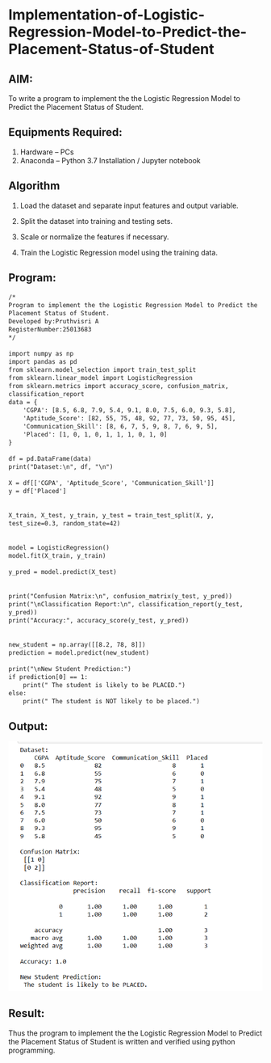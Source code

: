 # Implementation-of-Logistic-Regression-Model-to-Predict-the-Placement-Status-of-Student

## AIM:
To write a program to implement the the Logistic Regression Model to Predict the Placement Status of Student.

## Equipments Required:
1. Hardware – PCs
2. Anaconda – Python 3.7 Installation / Jupyter notebook

## Algorithm
1. Load the dataset and separate input features and output variable.


2. Split the dataset into training and testing sets.


3. Scale or normalize the features if necessary.


4. Train the Logistic Regression model using the training data.

## Program:
```
/*
Program to implement the the Logistic Regression Model to Predict the Placement Status of Student.
Developed by:Pruthvisri A 
RegisterNumber:25013683  
*/

import numpy as np
import pandas as pd
from sklearn.model_selection import train_test_split
from sklearn.linear_model import LogisticRegression
from sklearn.metrics import accuracy_score, confusion_matrix, classification_report
data = {
    'CGPA': [8.5, 6.8, 7.9, 5.4, 9.1, 8.0, 7.5, 6.0, 9.3, 5.8],
    'Aptitude_Score': [82, 55, 75, 48, 92, 77, 73, 50, 95, 45],
    'Communication_Skill': [8, 6, 7, 5, 9, 8, 7, 6, 9, 5],
    'Placed': [1, 0, 1, 0, 1, 1, 1, 0, 1, 0]
}

df = pd.DataFrame(data)
print("Dataset:\n", df, "\n")

X = df[['CGPA', 'Aptitude_Score', 'Communication_Skill']]
y = df['Placed']


X_train, X_test, y_train, y_test = train_test_split(X, y, test_size=0.3, random_state=42)


model = LogisticRegression()
model.fit(X_train, y_train)

y_pred = model.predict(X_test)


print("Confusion Matrix:\n", confusion_matrix(y_test, y_pred))
print("\nClassification Report:\n", classification_report(y_test, y_pred))
print("Accuracy:", accuracy_score(y_test, y_pred))


new_student = np.array([[8.2, 78, 8]])
prediction = model.predict(new_student)

print("\nNew Student Prediction:")
if prediction[0] == 1:
    print(" The student is likely to be PLACED.")
else:
    print(" The student is NOT likely to be placed.")
```

## Output:
![alt text](<exp 5.png>)


## Result:
Thus the program to implement the the Logistic Regression Model to Predict the Placement Status of Student is written and verified using python programming.
